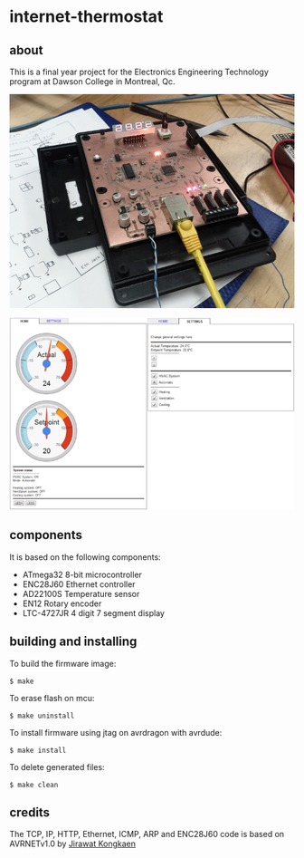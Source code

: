 # internet-thermostat

## about

This is a final year project for the Electronics Engineering Technology program at Dawson College in Montreal, Qc.

![internet-thermostat board](doc/board.jpg)

![internet-thermostat interface](doc/interface.jpg)

## components

It is based on the following components:
- ATmega32 8-bit microcontroller
- ENC28J60 Ethernet controller
- AD22100S Temperature sensor
- EN12 Rotary encoder
- LTC-4727JR 4 digit 7 segment display

## building and installing

To build the firmware image:

    $ make

To erase flash on mcu:

    $ make uninstall

To install firmware using jtag on avrdragon with avrdude:

    $ make install

To delete generated files:

    $ make clean

## credits

The TCP, IP, HTTP, Ethernet, ICMP, ARP and ENC28J60 code is based on AVRNETv1.0 by [Jirawat Kongkaen](http://avrportal.com/)
